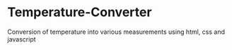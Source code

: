 # Temperature-Converter
Conversion of temperature into various measurements using html, css and javascript


